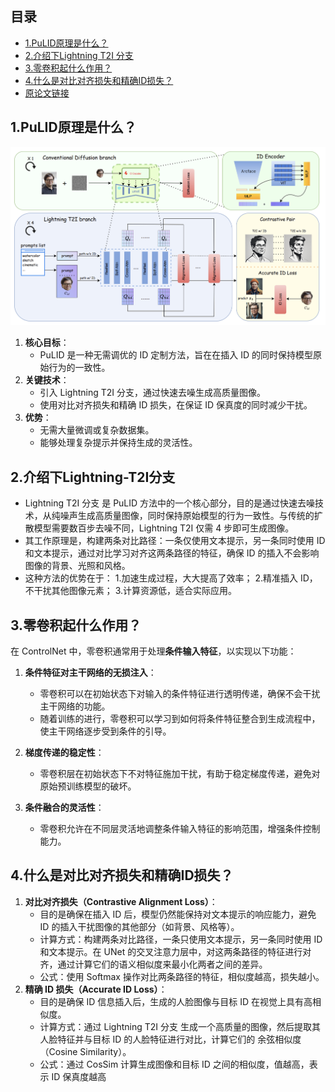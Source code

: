 ## 目录

- [1.PuLID原理是什么？](#1.PuLID原理是什么？)
- [2.介绍下Lightning T2I 分支](#2.介绍下Lightning-T2I分支)
- [3.零卷积起什么作用？](#3.零卷积起什么作用？)
- [4.什么是对比对齐损失和精确ID损失？](#4.什么是对比对齐损失和精确ID损失？)
- [原论文链接](https://arxiv.org/pdf/2302.05543)


<h2 id="1.PuLID原理是什么？">1.PuLID原理是什么？</h2>

![](./images/PuLID.png)
 
1. **核心目标**：
   - PuLID 是一种无需调优的 ID 定制方法，旨在在插入 ID 的同时保持模型原始行为的一致性。
2. **关键技术**：
    - 引入 Lightning T2I 分支，通过快速去噪生成高质量图像。
    - 使用对比对齐损失和精确 ID 损失，在保证 ID 保真度的同时减少干扰。
3. **优势**：
    - 无需大量微调或复杂数据集。
    - 能够处理复杂提示并保持生成的灵活性。

<h2 id="2.介绍下Lightning-T2I分支">2.介绍下Lightning-T2I分支</h2>

- Lightning T2I 分支 是 PuLID 方法中的一个核心部分，目的是通过快速去噪技术，从纯噪声生成高质量图像，同时保持原始模型的行为一致性。与传统的扩散模型需要数百步去噪不同，Lightning T2I 仅需 4 步即可生成图像。
- 其工作原理是，构建两条对比路径：一条仅使用文本提示，另一条同时使用 ID 和文本提示，通过对比学习对齐这两条路径的特征，确保 ID 的插入不会影响图像的背景、光照和风格。
- 这种方法的优势在于：
1.加速生成过程，大大提高了效率；
2.精准插入 ID，不干扰其他图像元素；
3.计算资源低，适合实际应用。

<h2 id="3.零卷积起什么作用？">3.零卷积起什么作用？</h2>

在 ControlNet 中，零卷积通常用于处理**条件输入特征**，以实现以下功能：

1. **条件特征对主干网络的无损注入**：
   - 零卷积可以在初始状态下对输入的条件特征进行透明传递，确保不会干扰主干网络的功能。
   - 随着训练的进行，零卷积可以学习到如何将条件特征整合到生成流程中，使主干网络逐步受到条件的引导。

2. **梯度传递的稳定性**：
   - 零卷积层在初始状态下不对特征施加干扰，有助于稳定梯度传递，避免对原始预训练模型的破坏。

3. **条件融合的灵活性**：
   - 零卷积允许在不同层灵活地调整条件输入特征的影响范围，增强条件控制能力。

<h2 id="4.什么是对比对齐损失和精确ID损失？">4.什么是对比对齐损失和精确ID损失？</h2>

1. **对比对齐损失（Contrastive Alignment Loss）**：
   - 目的是确保在插入 ID 后，模型仍然能保持对文本提示的响应能力，避免 ID 的插入干扰图像的其他部分（如背景、风格等）。
   - 计算方式：构建两条对比路径，一条只使用文本提示，另一条同时使用 ID 和文本提示。在 UNet 的交叉注意力层中，对这两条路径的特征进行对齐，通过计算它们的语义相似度来最小化两者之间的差异。
   - 公式：使用 Softmax 操作对比两条路径的特征，相似度越高，损失越小。
2. **精确 ID 损失（Accurate ID Loss）**：
   - 目的是确保 ID 信息插入后，生成的人脸图像与目标 ID 在视觉上具有高相似度。
   - 计算方式：通过 Lightning T2I 分支 生成一个高质量的图像，然后提取其人脸特征并与目标 ID 的人脸特征进行对比，计算它们的 余弦相似度（Cosine Similarity）。
   - 公式：通过 CosSim 计算生成图像和目标 ID 之间的相似度，值越高，表示 ID 保真度越高